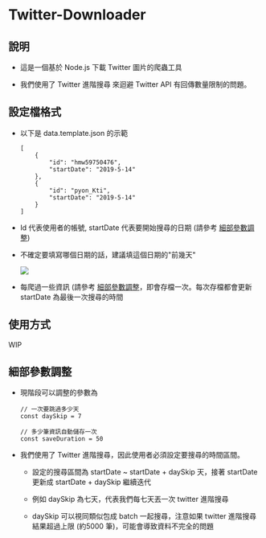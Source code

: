 # Twitter-Downloader

## 說明

* 這是一個基於 Node.js 下載 Twitter 圖片的爬蟲工具

* 我們使用了 Twitter 進階搜尋 來迴避 Twitter API 有回傳數量限制的問題。

## 設定檔格式

* 以下是 data.template.json 的示範

    ```
    [
        {
            "id": "hmw59750476",
            "startDate": "2019-5-14"
        },
        {
            "id": "pyon_Kti",
            "startDate": "2019-5-14"
        }
    ]

    ```

* Id 代表使用者的帳號, startDate 代表要開始搜尋的日期 (請參考 [細部參數調整](#細部參數調整))

* 不確定要填寫哪個日期的話，建議填這個日期的"前幾天" 

    ![](https://i.imgur.com/FnvD6F9.png)

* 每爬過一些資訊 (請參考 [細部參數調整](#細部參數調整)，即會存檔一次。每次存檔都會更新 startDate 為最後一次搜尋的時間

## 使用方式

WIP

## 細部參數調整

* 現階段可以調整的參數為

    ```
    // 一次要跳過多少天
    const daySkip = 7
    
    // 多少筆資訊自動儲存一次
    const saveDuration = 50
    ```

* 我們使用了 Twitter 進階搜尋，因此使用者必須設定要搜尋的時間區間。

    * 設定的搜尋區間為 startDate ~ startDate + daySkip 天，接著 startDate 更新成 startDate + daySkip 繼續迭代

    * 例如 daySkip 為七天，代表我們每七天丟一次 twitter 進階搜尋

    * daySkip 可以視同類似包成 batch 一起搜尋，注意如果 twitter 進階搜尋 結果超過上限 (約5000 筆)，可能會導致資料不完全的問題